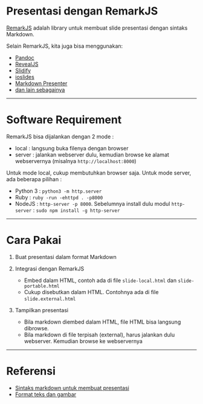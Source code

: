 # Presentasi dengan RemarkJS #

[RemarkJS](https://github.com/gnab/remark) adalah library untuk membuat slide presentasi dengan sintaks Markdown.

Selain RemarkJS, kita juga bisa menggunakan:

* [Pandoc](http://pandoc.org/demo/example9/producing-slide-shows-with-pandoc.html)
* [RevealJS](http://lab.hakim.se/reveal-js/)
* [Slidify](http://ramnathv.github.io/slidify/)
* [ioslides](http://rmarkdown.rstudio.com/ioslides_presentation_format.html)
* [Markdown Presenter](https://github.com/jsakamoto/MarkdownPresenter)
* [dan lain sebagainya](http://www.impressivewebs.com/html-slidedeck-toolkits/)

---

# Software Requirement #

RemarkJS bisa dijalankan dengan 2 mode :

* local : langsung buka filenya dengan browser
* server : jalankan webserver dulu, kemudian browse ke alamat webservernya (misalnya `http://localhost:8000`)

Untuk mode local, cukup membutuhkan browser saja.
Untuk mode server, ada beberapa pilihan :

* Python 3 : `python3 -m http.server`
* Ruby : `ruby -run -ehttpd . -p8000`
* NodeJS : `http-server -p 8000`. Sebelumnya install dulu modul `http-server` : `sudo npm install -g http-server`

---

# Cara Pakai #

1. Buat presentasi dalam format Markdown
2. Integrasi dengan RemarkJS

    * Embed dalam HTML, contoh ada di file `slide-local.html` dan `slide-portable.html`
    * Cukup disebutkan dalam HTML. Contohnya ada di file `slide.external.html`

3. Tampilkan presentasi

    * Bila markdown diembed dalam HTML, file HTML bisa langsung dibrowse.
    * Bila markdown di file terpisah (external), harus jalankan dulu webserver. Kemudian browse ke webservernya

---

# Referensi #

* [Sintaks markdown untuk membuat presentasi](https://github.com/gnab/remark/wiki/Markdown)
* [Format teks dan gambar](https://github.com/gnab/remark/wiki/Formatting)
